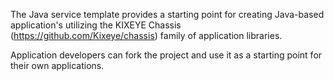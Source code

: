 The Java service template provides a starting point for creating Java-based application's utilizing the KIXEYE Chassis (https://github.com/Kixeye/chassis)
family of application libraries.

Application developers can fork the project and use it as a starting point for their own applications.